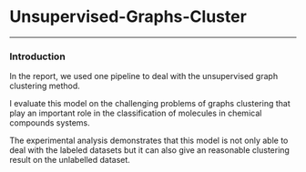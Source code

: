 # Unsupervised-Graphs-Cluster

---
### Introduction
In the report, we used one pipeline to deal with the unsupervised graph clustering method.


I evaluate this model on the challenging problems of graphs clustering that play an important role in the classification of molecules in chemical compounds systems. 

The experimental analysis demonstrates that this model is not only able to deal with the labeled datasets but it can also give an reasonable clustering result on the unlabelled dataset.
